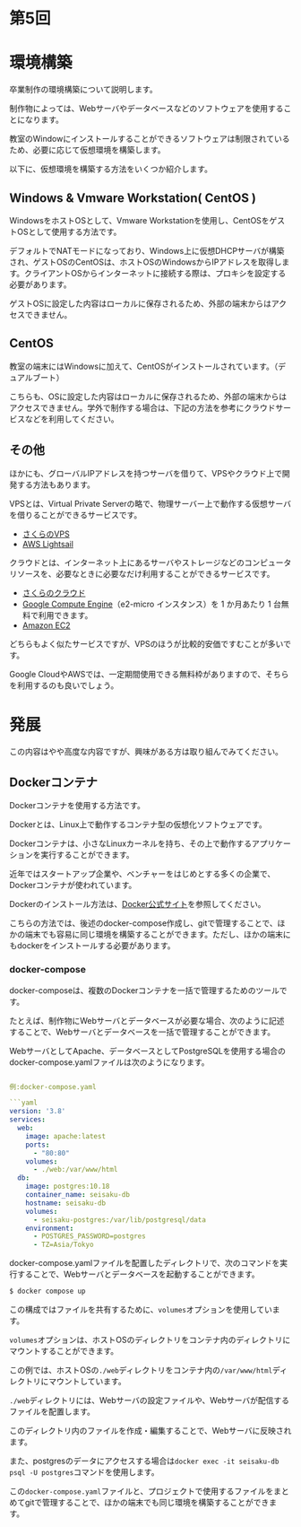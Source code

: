 # 第5回

# 環境構築

卒業制作の環境構築について説明します。

制作物によっては、Webサーバやデータベースなどのソフトウェアを使用することになります。

教室のWindowにインストールすることができるソフトウェアは制限されているため、必要に応じて仮想環境を構築します。

以下に、仮想環境を構築する方法をいくつか紹介します。

## Windows & Vmware Workstation( CentOS )

WindowsをホストOSとして、Vmware Workstationを使用し、CentOSをゲストOSとして使用する方法です。

デフォルトでNATモードになっており、Windows上に仮想DHCPサーバが構築され、ゲストOSのCentOSは、ホストOSのWindowsからIPアドレスを取得します。クライアントOSからインターネットに接続する際は、プロキシを設定する必要があります。

ゲストOSに設定した内容はローカルに保存されるため、外部の端末からはアクセスできません。

## CentOS

教室の端末にはWindowsに加えて、CentOSがインストールされています。（デュアルブート）

こちらも、OSに設定した内容はローカルに保存されるため、外部の端末からはアクセスできません。学外で制作する場合は、下記の方法を参考にクラウドサービスなどを利用してください。

## その他

ほかにも、グローバルIPアドレスを持つサーバを借りて、VPSやクラウド上で開発する方法もあります。

VPSとは、Virtual Private Serverの略で、物理サーバー上で動作する仮想サーバを借りることができるサービスです。

- [さくらのVPS](https://vps.sakura.ad.jp/)
- [AWS Lightsail](https://aws.amazon.com/jp/lightsail-vps/)

クラウドとは、インターネット上にあるサーバやストレージなどのコンピュータリソースを、必要なときに必要なだけ利用することができるサービスです。

- [さくらのクラウド](https://cloud.sakura.ad.jp/specification/server-disk/#server-disk-content01)
- [Google Compute Engine](https://cloud.google.com/compute?hl=ja)（e2-micro インスタンス）を 1 か月あたり 1 台無料で利用できます。
- [Amazon EC2](https://aws.amazon.com/jp/ec2/)

どちらもよく似たサービスですが、VPSのほうが比較的安価ですむことが多いです。

Google CloudやAWSでは、一定期間使用できる無料枠がありますので、そちらを利用するのも良いでしょう。

# 発展

この内容はやや高度な内容ですが、興味がある方は取り組んでみてください。

## Dockerコンテナ

Dockerコンテナを使用する方法です。

Dockerとは、Linux上で動作するコンテナ型の仮想化ソフトウェアです。

Dockerコンテナは、小さなLinuxカーネルを持ち、その上で動作するアプリケーションを実行することができます。

近年ではスタートアップ企業や、ベンチャーをはじめとする多くの企業で、Dockerコンテナが使われています。

Dockerのインストール方法は、[Docker公式サイト](https://docs.docker.com/engine/install/centos/)を参照してください。

こちらの方法では、後述のdocker-compose作成し、gitで管理することで、ほかの端末でも容易に同じ環境を構築することができます。ただし、ほかの端末にもdockerをインストールする必要があります。
### docker-compose

docker-composeは、複数のDockerコンテナを一括で管理するためのツールです。

たとえば、制作物にWebサーバとデータベースが必要な場合、次のように記述することで、Webサーバとデータベースを一括で管理することができます。

WebサーバとしてApache、データベースとしてPostgreSQLを使用する場合のdocker-compose.yamlファイルは次のようになります。

```yaml

例:docker-compose.yaml

```yaml
version: '3.8'
services:
  web:
    image: apache:latest
    ports:
      - "80:80"
    volumes: 
      - ./web:/var/www/html
  db:
    image: postgres:10.18
    container_name: seisaku-db
    hostname: seisaku-db
    volumes:
      - seisaku-postgres:/var/lib/postgresql/data
    environment:
      - POSTGRES_PASSWORD=postgres
      - TZ=Asia/Tokyo
```

docker-compose.yamlファイルを配置したディレクトリで、次のコマンドを実行することで、Webサーバとデータベースを起動することができます。

```bash
$ docker compose up
```

この構成ではファイルを共有するために、`volumes`オプションを使用しています。

`volumes`オプションは、ホストOSのディレクトリをコンテナ内のディレクトリにマウントすることができます。

この例では、ホストOSの`./web`ディレクトリをコンテナ内の`/var/www/html`ディレクトリにマウントしています。

`./web`ディレクトリには、Webサーバの設定ファイルや、Webサーバが配信するファイルを配置します。

このディレクトリ内のファイルを作成・編集することで、Webサーバに反映されます。

また、postgresのデータにアクセスする場合は`docker exec -it seisaku-db psql -U postgres`コマンドを使用します。

この`docker-compose.yaml`ファイルと、プロジェクトで使用するファイルをまとめてgitで管理することで、ほかの端末でも同じ環境を構築することができます。

